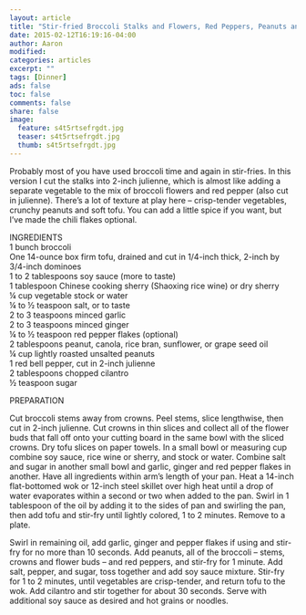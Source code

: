```yaml
---
layout: article
title: "Stir-fried Broccoli Stalks and Flowers, Red Peppers, Peanuts and Tofu"
date: 2015-02-12T16:19:16-04:00
author: Aaron
modified:
categories: articles
excerpt: ""
tags: [Dinner]
ads: false
toc: false
comments: false
share: false
image:
  feature: s4t5rtsefrgdt.jpg
  teaser: s4t5rtsefrgdt.jpg
  thumb: s4t5rtsefrgdt.jpg
---
```


Probably most of you have used broccoli time and again in stir-fries. In this version I cut the stalks into 2-inch julienne, which is almost like adding a separate vegetable to the mix of broccoli flowers and red pepper (also cut in julienne). There’s a lot of texture at play here – crisp-tender vegetables, crunchy peanuts and soft tofu. You can add a little spice if you want, but I’ve made the chili flakes optional.

INGREDIENTS  
1 bunch broccoli  
 One 14-ounce box firm tofu, drained and cut in 1/4-inch thick, 2-inch by 3/4-inch dominoes  
1 to 2 tablespoons soy sauce (more to taste)  
1 tablespoon Chinese cooking sherry (Shaoxing rice wine) or dry sherry  
¼ cup vegetable stock or water  
¼ to ½ teaspoon salt, or to taste  
2 to 3 teaspoons minced garlic  
2 to 3 teaspoons minced ginger  
¼ to ½ teaspoon red pepper flakes (optional)  
2 tablespoons peanut, canola, rice bran, sunflower, or grape seed oil  
¼ cup lightly roasted unsalted peanuts  
1 red bell pepper, cut in 2-inch julienne  
2 tablespoons chopped cilantro  
½ teaspoon sugar  

PREPARATION

Cut broccoli stems away from crowns. Peel stems, slice lengthwise, then cut in 2-inch julienne. Cut crowns in thin slices and collect all of the flower buds that fall off onto your cutting board in the same bowl with the sliced crowns.
Dry tofu slices on paper towels. In a small bowl or measuring cup combine soy sauce, rice wine or sherry, and stock or water. Combine salt and sugar in another small bowl and garlic, ginger and red pepper flakes in another. Have all ingredients within arm’s length of your pan.
Heat a 14-inch flat-bottomed wok or 12-inch steel skillet over high heat until a drop of water evaporates within a second or two when added to the pan. Swirl in 1 tablespoon of the oil by adding it to the sides of pan and swirling the pan, then add tofu and stir-fry until lightly colored, 1 to 2 minutes. Remove to a plate.

Swirl in remaining oil, add garlic, ginger and pepper flakes if using and stir-fry for no more than 10 seconds. Add peanuts, all of the broccoli – stems, crowns and flower buds – and red peppers, and stir-fry for 1 minute. Add salt, pepper, and sugar, toss together and add soy sauce mixture. Stir-fry for 1 to 2 minutes, until vegetables are crisp-tender, and return tofu to the wok. Add cilantro and stir together for about 30 seconds. Serve with additional soy sauce as desired and hot grains or noodles.